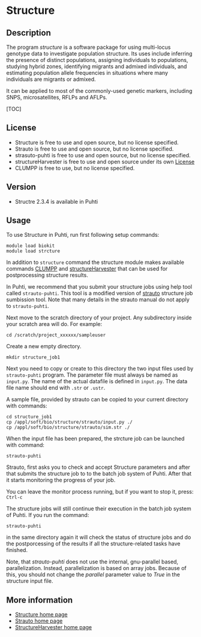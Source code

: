 # Structure

## Description

The program _structure_ is a software package for using multi-locus genotype data to investigate population structure. 
Its uses include inferring the presence of distinct populations, assigning individuals to populations, studying hybrid zones, 
identifying migrants and admixed individuals, and estimating population allele frequencies in situations where many 
individuals are migrants or admixed. 

It can be applied to most of the commonly-used genetic markers, including SNPS, microsatellites, RFLPs and AFLPs. 

[TOC]

## License

- Structure is free to use and open source, but no license specified.
- Strauto is free to use and open source, but no license specified.
- strasuto-puhti is free to use and open source, but no license specified.
- structureHarvester is free to use and open source under its own [License](https://github.com/dentearl/structureHarvester/blob/master/LICENSE)
- CLUMPP is free to use, but no license specified.

## Version

*    Structre 2.3.4 is available in Puhti

## Usage

To use Structure in Puhti, run first following setup commands:

```text
module load biokit
module load strcture
```

In addition to `structure` command the structure module makes available commands [CLUMPP](https://web.stanford.edu/group/rosenberglab/clumpp.html) and [structureHarvester](https://github.com/dentearl/structureHarvester/) that can be used for postprocessing structure results.

In Puhti, we recommend that you submit your structure jobs using help tool called `strauto-puhti`.
This tool is a modified version of [strauto](http://dx.doi.org/10.1186/s12859-017-1593-0) structure
job sumbission tool. Note that many details in the strauto manual do not apply to `strauto-puhti`.   

Next move to the scratch directory of your project. Any subdirectory inside your scratch area will do.
For example:

```text
cd /scratch/project_xxxxxx/sampleuser
```
Create a new empty directory.

```text
mkdir structure_job1
```
Next you need to copy or create to this directory the two input files used by `strauto-puhti` program.
The parameter file must always be named as `input.py`. The name of the actual datafile is defined in
`input.py`. The data file name should end with `.str` or `.ustr`. 

A sample file, provided by strauto can be copied to your current directory with commands:

```text
cd structure_job1
cp /appl/soft/bio/structure/strauto/input.py ./  
cp /appl/soft/bio/structure/strauto/sim.str ./ 
```

When the input file has been prepared, the strcture job can be launched with command:
```text
strauto-puhti
```
Strauto, first asks you to check and accept Structure parameters and after that
submits the structure job to to the batch job system of Puhti. After that
it starts monitoring the progress of your job.

You can leave the monitor process running, but if you want to stop it, press:
`Ctrl-c`

The structure jobs will still continue their execution in the batch job system
of  Puhti. If you run the command:

```text
strauto-puhti
```
in the same directory again it will check the status of structure jobs and do the
postporcessing of the results if all the structure-related tasks have finished.

Note, that _strauto-puhti_ does not use the internal, gnu-parallel based, parallelization.
Instead, parallelization is based on array jobs. Because of this, you should not change 
the _parallel_ parameter value to _True_ in the structure input file. 

## More information

*    [Structure home page](https://web.stanford.edu/group/pritchardlab/structure.html)
*    [Strauto home page ](http://strauto.popgen.org)
*    [StructureHarvester home page](http://taylor0.biology.ucla.edu/structureHarvester/)



